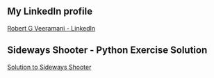 ## My LinkedIn profile ##
[Robert G Veeramani - LinkedIn](https://www.linkedin.com/in/robert-veeramani-b9195462/)




## Sideways Shooter - Python Exercise Solution ##
[Solution to Sideways Shooter](https://github.com/robertgveeramani/Robert-G-Veeramani)
